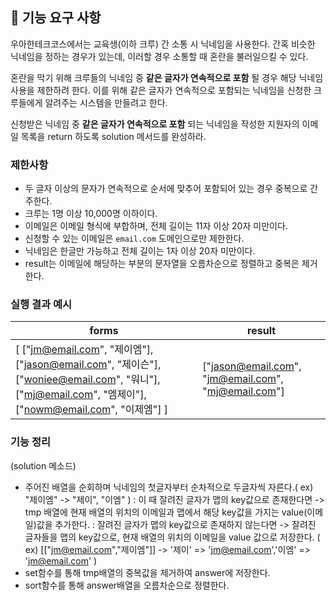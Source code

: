 ## 🚀 기능 요구 사항

우아한테크코스에서는 교육생(이하 크루) 간 소통 시 닉네임을 사용한다. 간혹 비슷한 닉네임을 정하는 경우가 있는데, 이러할 경우 소통할 때 혼란을 불러일으킬 수 있다.

혼란을 막기 위해 크루들의 닉네임 중 **같은 글자가 연속적으로 포함** 될 경우 해당 닉네임 사용을 제한하려 한다. 이를 위해 같은 글자가 연속적으로 포함되는 닉네임을 신청한 크루들에게 알려주는 시스템을 만들려고 한다.


신청받은 닉네임 중 **같은 글자가 연속적으로 포함** 되는 닉네임을 작성한 지원자의 이메일 목록을 return 하도록 solution 메서드를 완성하라.

### 제한사항

- 두 글자 이상의 문자가 연속적으로 순서에 맞추어 포함되어 있는 경우 중복으로 간주한다.
- 크루는 1명 이상 10,000명 이하이다.
- 이메일은 이메일 형식에 부합하며, 전체 길이는 11자 이상 20자 미만이다.
- 신청할 수 있는 이메일은 `email.com` 도메인으로만 제한한다.
- 닉네임은 한글만 가능하고 전체 길이는 1자 이상 20자 미만이다.
- result는 이메일에 해당하는 부분의 문자열을 오름차순으로 정렬하고 중복은 제거한다.

### 실행 결과 예시

| forms | result |
| --- | --- |
| [ ["jm@email.com", "제이엠"], ["jason@email.com", "제이슨"], ["woniee@email.com", "워니"], ["mj@email.com", "엠제이"], ["nowm@email.com", "이제엠"] ] | ["jason@email.com", "jm@email.com", "mj@email.com"] |

### 기능 정리
(solution 메소드) 
- 주어진 배열을 순회하며 닉네임의 첫글자부터 순차적으로 두글자씩 자른다.( ex) "제이엠" -> "제이", "이엠" )
: 이 때 잘려진 글자가 맵의 key값으로 존재한다면 -> tmp 배열에 현재 배열의 위치의 이메일과 맵에서 해당 key값을 가지는 value(이메일)값을 추가한다.
: 잘려진 글자가 맵의 key값으로 존재하지 않는다면 -> 잘려진 글자들을 맵의 key값으로, 현재 배열의 위치의 이메일을 value 값으로 저장한다.
( ex) [["jm@email.com","제이엠"]] -> '제이' => 'jm@email.com','이엠' => 'jm@email.com' )
- set함수를 통해 tmp배열의 중복값을 제거하여 answer에 저장한다.
- sort함수를 통해 answer배열을 오름차순으로 정렬한다.